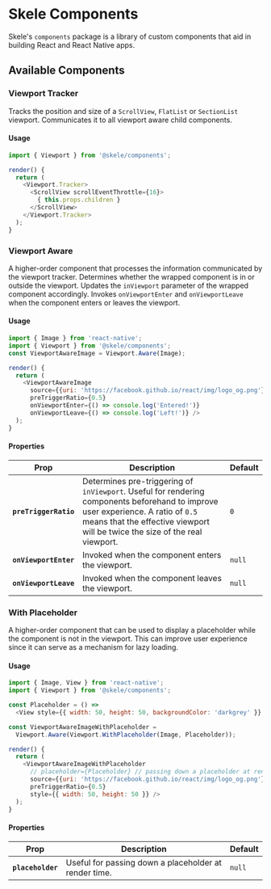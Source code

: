 # Skele Components

Skele's `components` package is a library of custom components that aid in building React and React Native apps.

## Available Components

### Viewport Tracker

Tracks the position and size of a `ScrollView`, `FlatList` or `SectionList` viewport.
Communicates it to all viewport aware child components.

#### Usage

```javascript
import { Viewport } from '@skele/components';

render() {
  return (
    <Viewport.Tracker>
      <ScrollView scrollEventThrottle={16}>
        { this.props.children }
      </ScrollView>
    </Viewport.Tracker>
  );
}
```

### Viewport Aware

A higher-order component that processes the information communicated by the viewport tracker.
Determines whether the wrapped component is in or outside the viewport.
Updates the `inViewport` parameter of the wrapped component accordingly.
Invokes `onViewportEnter` and `onViewportLeave` when the component enters or leaves the viewport.

#### Usage

```javascript
import { Image } from 'react-native';
import { Viewport } from '@skele/components';
const ViewportAwareImage = Viewport.Aware(Image);

render() {
  return (
    <ViewportAwareImage
      source={{uri: 'https://facebook.github.io/react/img/logo_og.png'}}
      preTriggerRatio={0.5}
      onViewportEnter={() => console.log('Entered!')}
      onViewportLeave={() => console.log('Left!')} />
  );
}
```

#### Properties

| Prop | Description | Default |
|---|---|---|
|**`preTriggerRatio`**| Determines pre-triggering of `inViewport`. Useful for rendering components beforehand to improve user experience. A ratio of `0.5` means that the effective viewport will be twice the size of the real viewport. | `0` |
|**`onViewportEnter`**| Invoked when the component enters the viewport. | `null` |
|**`onViewportLeave`**| Invoked when the component leaves the viewport. | `null` |

### With Placeholder

A higher-order component that can be used to display a placeholder while the component is not in the viewport.
This can improve user experience since it can serve as a mechanism for lazy loading.

#### Usage

```javascript
import { Image, View } from 'react-native';
import { Viewport } from '@skele/components';

const Placeholder = () =>
  <View style={{ width: 50, height: 50, backgroundColor: 'darkgrey' }} />

const ViewportAwareImageWithPlaceholder =
  Viewport.Aware(Viewport.WithPlaceholder(Image, Placeholder));

render() {
  return (
    <ViewportAwareImageWithPlaceholder
      // placeholder={Placeholder} // passing down a placeholder at render time
      source={{uri: 'https://facebook.github.io/react/img/logo_og.png'}}
      preTriggerRatio={0.5}
      style={{ width: 50, height: 50 }} />
  );
}
```

#### Properties

| Prop | Description | Default |
|---|---|---|
|**`placeholder`**| Useful for passing down a placeholder at render time. | `null` |
